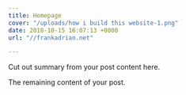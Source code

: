 ```yaml
---
title: Homepage
cover: "/uploads/how i build this website-1.png"
date: 2018-10-15 16:07:13 +0000
url: "//frankadrian.net"

---
```

Cut out summary from your post content here.

<!--more-->

The remaining content of your post.